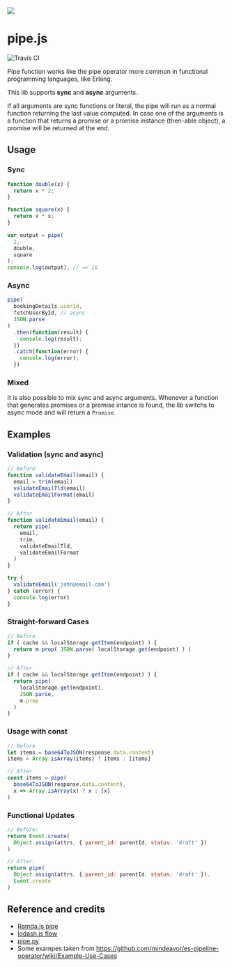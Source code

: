 <img src="http://rawgit.com/caiogondim/pipe.js/master/img/icon.svg">

# pipe.js

<img src="http://travis-ci.org/caiogondim/pipe.js.svg?branch=master" alt="Travis CI">

Pipe function works like the pipe operator more common in functional programming
languages, like Erlang.

This lib supports **sync** and **async** arguments.

If all arguments are sync functions or literal, the pipe will run as a normal
function returning the last value computed. In case one of the arguments is a
function that returns a promise or a promise instance (then-able object), a
promise will be returned at the end.

## Usage

### Sync

```js
function double(x) {
  return x * 2;
}

function square(x) {
  return x * x;
}

var output = pipe(
  2,
  double,
  square
);
console.log(output); // => 16
```

### Async

```js
pipe(
  bookingDetails.userId,
  fetchUserById, // async
  JSON.parse
)
  .then(function(result) {
    console.log(result);
  })
  .catch(function(error) {
    console.log(error);
  })
```

### Mixed

It is also possible to mix sync and async arguments.
Whenever a function that generates promises or a promise intance is found,
the lib switchs to async mode and will return a `Promise`.

## Examples

### Validation (sync and async)

```js
// Before
function validateEmail(email) {
  email = trim(email)
  validateEmailTld(email)
  validateEmailFormat(email)
}

// After
function validateEmail(email) {
  return pipe(
    email,
    trim,
    validateEmailTld,
    validateEmailFormat
  )
}

try {
  validateEmail('john@email.com')
} catch (error) {
  console.log(error)
}
```

### Straight-forward Cases

```js
// Before
if ( cache && localStorage.getItem(endpoint) ) {
  return m.prop( JSON.parse( localStorage.get(endpoint) ) )
}

// After
if ( cache && localStorage.getItem(endpoint) ) {
  return pipe(
    localStorage.get(endpoint),
    JSON.parse,
    m.prop
  )
}
```

### Usage with const

```js
// Before
let items = base64ToJSON(response.data.content)
items = Array.isArray(items) ? items : [items]

// After
const items = pipe(
  base64ToJSON(response.data.content),
  x => Array.isArray(x) ? x : [x]
)
```

### Functional Updates

```js
// Before:
return Event.create(
  Object.assign(attrs, { parent_id: parentId, status: 'draft' })
)

// After:
return pipe(
  Object.assign(attrs, { parent_id: parentId, status: 'draft' }),
  Event.create
)
```

## Reference and credits
- [Ramda.js pipe](http://ramdajs.com/docs/#pipe)
- [lodash.js flow](https://lodash.com/docs#flow)
- [pipe.py](https://github.com/JulienPalard/Pipe)
- Some exampes taken from https://github.com/mindeavor/es-pipeline-operator/wiki/Example-Use-Cases
